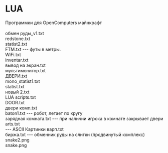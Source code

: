 # LUA<br>
Программки для OpenComputers майнкрафт<br>
<br>
обмен руды_v1.txt<br>
redstone.txt<br>
statist2.txt<br>
FTM.txt             ---       футы в метры.<br>
WiFi.txt<br>
inventar.txt<br>
вывод на экран.txt<br>
мультимонитор.txt<br>
ДВЕРИ.txt<br>
mono_statist1.txt<br>
statist.txt<br>
новый 2.txt<br>
LUA scripts.txt<br>
DOOR.txt<br>
двери комп.txt<br>
baton1.txt      ---    робот, летает по кругу<br>
зарядная комната.txt   ---       при наличии игрока в комнате закрывает двери<br>
arts.txt<br> --- ASCII Картинки
варп.txt<br>
биржа.txt   ---                   обменник руды на слитки (продвинутый комплекс)<br>
snake2.png<br>
snake.png<br>
